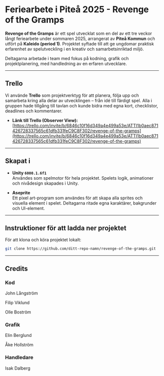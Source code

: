 # Feriearbete i Piteå 2025 - Revenge of the Gramps

**Revenge of the Gramps** är ett spel utvecklat som en del av ett tre veckor långt feriearbete under sommaren 2025, arrangerat av **Piteå Kommun** och utfört på **Kaleido (period 1)**. Projektet syftade till att ge ungdomar praktisk erfarenhet av spelutveckling i en kreativ och samarbetsinriktad miljö.

Deltagarna arbetade i team med fokus på kodning, grafik och projektplanering, med handledning av en erfaren utvecklare.

---

## Trello

Vi använde **Trello** som projektverktyg för att planera, följa upp och samarbeta kring alla delar av utvecklingen – från idé till färdigt spel. Alla i gruppen hade tillgång till tavlan och kunde bidra med egna kort, checklistor, deadlines och kommentarer.

- **Länk till Trello (Observer View):**  
  [https://trello.com/invite/b/6846c10f16d349a4e499a53e/ATTI1b0aec871426728337565c61dfb331feC9C8F302/revenge-of-the-gramps](https://trello.com/invite/b/6846c10f16d349a4e499a53e/ATTI1b0aec871426728337565c61dfb331feC9C8F302/revenge-of-the-gramps)

---

## Skapat i

- **Unity `6000.1.6f1`**  
  Användes som spelmotor för hela projektet. Spelets logik, animationer och nivådesign skapades i Unity.

- **Aseprite**  
  Ett pixel art-program som användes för att skapa alla sprites och visuella element i spelet. Deltagarna ritade egna karaktärer, bakgrunder och UI-element.

---

## Instruktioner för att ladda ner projektet

För att klona och köra projektet lokalt:

```bash
git clone https://github.com/ditt-repo-namn/revenge-of-the-gramps.git
```

---

## Credits
### Kod
John Långström

Filip Viklund

Olle Boström

### Grafik
Elin Berglund

Åke Hollström

### Handledare
Isak Dalberg
